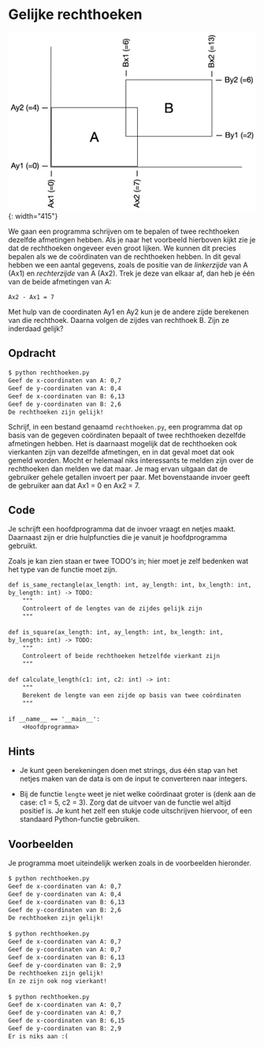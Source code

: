 # Gelijke rechthoeken

![](rechthoeken.png){: width="415"}

We gaan een programma schrijven om te bepalen of twee rechthoeken dezelfde afmetingen hebben.
Als je naar het voorbeeld hierboven kijkt zie je dat de rechthoeken ongeveer even groot lijken.
We kunnen dit precies bepalen als we de coördinaten van de rechthoeken hebben.
In dit geval hebben we een aantal gegevens, zoals de positie van de *linkerzijde* van A (Ax1) en *rechterzijde* van A (Ax2).
Trek je deze van elkaar af, dan heb je één van de beide afmetingen van A:

    Ax2 - Ax1 = 7

Met hulp van de coordinaten Ay1 en Ay2 kun je de andere zijde berekenen van die rechthoek. Daarna volgen de zijdes van rechthoek B. Zijn ze inderdaad gelijk?

## Opdracht

    $ python rechthoeken.py
    Geef de x-coordinaten van A: 0,7
    Geef de y-coordinaten van A: 0,4
    Geef de x-coordinaten van B: 6,13
    Geef de y-coordinaten van B: 2,6
    De rechthoeken zijn gelijk!

Schrijf, in een bestand genaamd `rechthoeken.py`, een programma dat op basis van de gegeven coördinaten bepaalt of twee rechthoeken dezelfde afmetingen hebben.
Het is daarnaast mogelijk dat de rechthoeken ook vierkanten zijn van dezelfde afmetingen, en in dat geval moet dat ook gemeld worden.
Mocht er helemaal niks interessants te melden zijn over de rechthoeken dan melden we dat maar.
Je mag ervan uitgaan dat de gebruiker gehele getallen invoert per paar. Met bovenstaande invoer geeft de gebruiker aan dat Ax1 = 0 en Ax2 = 7.

## Code

Je schrijft een hoofdprogramma dat de invoer vraagt en netjes maakt. Daarnaast zijn er drie hulpfuncties die je vanuit je hoofdprogramma gebruikt.

Zoals je kan zien staan er twee TODO's in; hier moet je zelf bedenken wat het type van de functie moet zijn.

    def is_same_rectangle(ax_length: int, ay_length: int, bx_length: int, by_length: int) -> TODO:
        """
        Controleert of de lengtes van de zijdes gelijk zijn
        """

    def is_square(ax_length: int, ay_length: int, bx_length: int, by_length: int) -> TODO:
        """
        Controleert of beide rechthoeken hetzelfde vierkant zijn
        """

    def calculate_length(c1: int, c2: int) -> int:
        """
        Berekent de lengte van een zijde op basis van twee coördinaten
        """

    if __name__ == '__main__':
        <Hoofdprogramma>

## Hints

- Je kunt geen berekeningen doen met strings, dus één stap van het netjes maken van de data is om de input te converteren naar integers.

- Bij de functie `lengte` weet je niet welke coördinaat groter is (denk aan de case: c1 = 5, c2 = 3). Zorg dat de uitvoer van de functie wel altijd positief is. Je kunt het zelf een stukje code uitschrijven hiervoor, of een standaard Python-functie gebruiken.

## Voorbeelden

Je programma moet uiteindelijk werken zoals in de voorbeelden hieronder.

    $ python rechthoeken.py
    Geef de x-coordinaten van A: 0,7
    Geef de y-coordinaten van A: 0,4
    Geef de x-coordinaten van B: 6,13
    Geef de y-coordinaten van B: 2,6
    De rechthoeken zijn gelijk!

    $ python rechthoeken.py
    Geef de x-coordinaten van A: 0,7       
    Geef de y-coordinaten van A: 0,7
    Geef de x-coordinaten van B: 6,13
    Geef de y-coordinaten van B: 2,9
    De rechthoeken zijn gelijk!
    En ze zijn ook nog vierkant!

    $ python rechthoeken.py
    Geef de x-coordinaten van A: 0,7
    Geef de y-coordinaten van A: 0,7
    Geef de x-coordinaten van B: 6,15
    Geef de y-coordinaten van B: 2,9
    Er is niks aan :(
